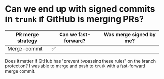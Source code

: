 # Can we end up with signed commits in `trunk` if GitHub is merging PRs?

| PR merge strategy | Can we fast-forward? | Was merge signed by me? |
|-------------------|----------------------|-------------------------|
| Merge-commit      | ✅                   |                         |

Does it matter if GitHub has "prevent bypassing these rules" on the branch
protection? I was able to merge and push to `trunk` with a fast-forward
merge commit.

